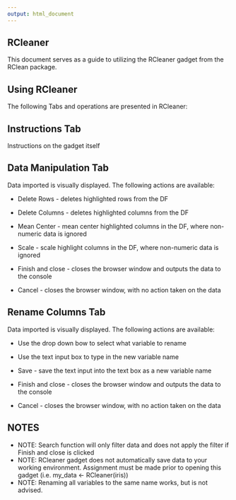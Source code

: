 ```yaml
---
output: html_document
---
```




## RCleaner

This document serves as a guide to utilizing the RCleaner gadget from the RClean package.

## Using RCleaner

The following Tabs and operations are presented in RCleaner:

## Instructions Tab

Instructions on the gadget itself

## Data Manipulation Tab

Data imported is visually displayed.  The following actions are available:

- Delete Rows - deletes highlighted rows from the DF
- Delete Columns - deletes highlighted columns from the DF
- Mean Center - mean center highlighted columns in the DF, where non-numeric data is ignored
- Scale - scale highlight columns in the DF, where non-numeric data is ignored

- Finish and close - closes the browser window and outputs the data to the console
- Cancel - closes the browser window, with no action taken on the data

## Rename Columns Tab

Data imported is visually displayed.  The following actions are available:

 - Use the drop down bow to select what variable to rename
 - Use the text input box to type in the new variable name
 - Save - save the text input into the text box as a new variable name
 
 - Finish and close - closes the browser window and outputs the data to the console
 - Cancel - closes the browser window, with no action taken on the data

## NOTES
- NOTE: Search function will only filter data and does not apply the filter if Finish and close is clicked
- NOTE: RCleaner gadget does not automatically save data to your working environment.  Assignment must be made prior to opening this gadget (i.e. my_data <- RCleaner(iris))
- NOTE: Renaming all variables to the same name works, but is not advised.

